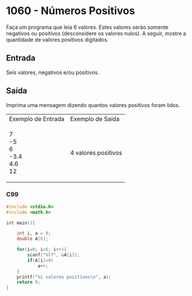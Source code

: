 <html>
  <body style="padding: 10px 0px">
    <div class="header">
      <h1>1060 - Números Positivos</h1>
      <div class="problem">
        <div class="description">
          <p>
            Faça um programa que leia 6 valores. Estes valores serão somente
            negativos ou positivos (desconsidere os valores nulos). A seguir,
            mostre a quantidade de valores positivos digitados.
          </p>
        </div>
        <h2>Entrada</h2>
        <div class="input">
          <p>Seis valores, negativos e/ou positivos.</p>
        </div>
        <h2>Saída</h2>
        <div class="output">
          <p>
            Imprima uma mensagem dizendo quantos valores positivos foram lidos.
          </p>
        </div>
        <div class="both"></div>
        <table>
          <tbody>
          <tr>
            <td>Exemplo de Entrada</td>
            <td>Exemplo de Saída</td>
          </tr>
            <tr>
              <td class="division">
                <p>
                  7<br />
                  -5<br />
                  6<br />
                  -3.4<br />
                  4.6<br />
                  12
                </p>
              </td>
              <td>
                <p>4 valores positivos</p>
              </td>
            </tr>
          </tbody>
        </table>
      </div>
    </div>
  </body>
</html>

### C99

```c
#include <stdio.h>
#include <math.h>

int main(){

    int i, a = 0;
    double A[6];

    for(i=0; i<6; i++){
        scanf("%lf", &A[i]);
        if(A[i]>0)
            a++;
    }
    printf("%i valores positivos\n", a);
    return 0;
}
```
